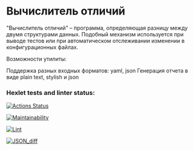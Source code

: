 # Вычислитель отличий
<p>"Вычислитель отличий" – программа, определяющая разницу между двумя структурами данных. Подобный механизм используется при выводе тестов или при автоматическом отслеживании изменении в конфигурационных файлах.

Возможности утилиты:

Поддержка разных входных форматов: yaml, json
Генерация отчета в виде plain text, stylish и json</p>


### Hexlet tests and linter status:
[![Actions Status](https://github.com/AndreyLeviy/frontend-project-lvl2/workflows/hexlet-check/badge.svg)](https://github.com/AndreyLeviy/frontend-project-lvl2/actions)

[![Maintainability](https://api.codeclimate.com/v1/badges/6212bcc41ec0c9654c83/maintainability)](https://codeclimate.com/github/AndreyLeviy/frontend-project-lvl2/maintainability)

[![Lint](https://github.com/AndreyLeviy/frontend-project-lvl2/.eslintrc.yml/badge.svg)](https://github.com/AndreyLeviy/frontend-project-lvl2/actions)

[![JSON_diff](https://asciinema.org/a/401007)](https://asciinema.org/a/401007)